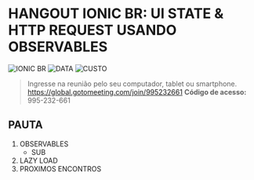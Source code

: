 # HANGOUT IONIC BR: UI STATE & HTTP REQUEST USANDO OBSERVABLES 
![IONIC BR](https://img.shields.io/badge/IONIC%20BR-%F0%9F%93%B2-blue) ![DATA](https://img.shields.io/badge/DATA-28%2F09-green)
![CUSTO](https://img.shields.io/badge/0800-GRATIS-red)

> Ingresse na reunião pelo seu computador, tablet ou smartphone. https://global.gotomeeting.com/join/995232661
**Código de acesso:** 995-232-661 

## PAUTA

1. OBSERVABLES
   - SUB
2. LAZY LOAD
3. PROXIMOS ENCONTROS
